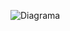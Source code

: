 ![Diagrama](https://www.plantuml.com/plantuml/png/bPBFQZ8n5CNtUOgBg_7p3tpReOXGPb6eLB0lSCsaGzeaDqqoGX7VlN6SmI56eJjDVlVCEITtxGEwq6h5BF8lR0Hig1OAZWo0A_GUTbAt2ZbIPOHhH90Skrk01GXjdV1OGdNvqHzRHvQYi2_XLVhmjEt_xuGxI4wh3flbb8jKSTgpM4ikoQ0Rj0fRGg8xBU50ikudE2eUvTrpwmEzKq1LHA2cTgz4WbIS36c9Zwaj_knZHtaesX_S-7XvD_U93SMcxg-bVhVIeXOcq9kJZJIeOXtNmrkiLw9RR0QVCRxya1o3F609k-2aQOPavsfUj5NYF84SAKab-c8smdXKLLJIdKw29KaAojcUWytPdESTpY_cXWzDysynUePnjMDzEARxGCQtcYwHxWaC-ymWk_-BnMf07X2J_ylblqdQ3eFqf8F7bilS3lnrheU9dTXQcBhLYlq2)
